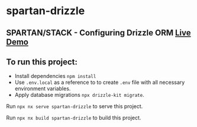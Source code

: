 # spartan-drizzle

## SPARTAN/STACK - Configuring Drizzle ORM [Live Demo](https://spartan.mshahi.dev)

## To run this project: 
- Install dependencies `npm install`
- Use `.env.local` as a reference to to create `.env` file with all necessary environment variables.
- Apply database migrations `npx drizzle-kit migrate`.

Run `npx nx serve spartan-drizzle` to serve this project.

Run `npx nx build spartan-drizzle` to build this project.